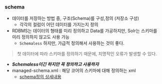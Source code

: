 ### schema
- 데이터를 저장하는 방법 중, 구조(Schema)를 구성,정의 (저장소 구성)
    - 각각의 컬럼이 어던 데이터를 가지는지 정의
- RDBMS는 데이터의 형태를 미리 정의하고 Data를 가공하지만, Solr는 스키마를 미리 정의하지 않고도 사용 가능
    - `Schemaless` 하지만, 가급적 정의해서 사용하는 것이 좋다.
> 첫 데이터에 따라 스키마를 정의하기 때문에, 치명적인 오류가 발생할 수 있다.
  - ***Schemaless이긴 하지만 꼭 정의하고 사용하자***
  - managed-schema.xml : 해당 코어의 스키마에 대해 정의하는 xml
      - [schema정의 상세내용](https://since.tistory.com/5)


